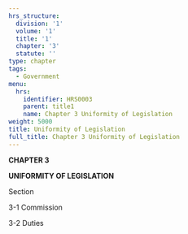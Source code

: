 ```yaml
---
hrs_structure:
  division: '1'
  volume: '1'
  title: '1'
  chapter: '3'
  statute: ''
type: chapter
tags:
  - Government
menu:
  hrs:
    identifier: HRS0003
    parent: title1
    name: Chapter 3 Uniformity of Legislation
weight: 5000
title: Uniformity of Legislation
full_title: Chapter 3 Uniformity of Legislation
---
```

**CHAPTER 3**

**UNIFORMITY OF LEGISLATION**

Section

3-1 Commission

3-2 Duties